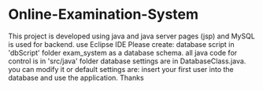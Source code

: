 # Online-Examination-System
This project is developed using java and java server pages (jsp) and MySQL is used for backend. use Eclipse IDE Please create: database script in 'dbScript' folder exam_system as a database schema.  all java code for control is in 'src/java' folder  database settings are in DatabaseClass.java. you can modify it or default settings are:  insert your first user into the database and use the application. Thanks
